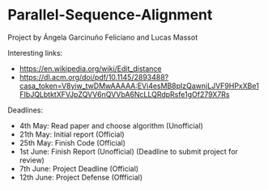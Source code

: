 # Parallel-Sequence-Alignment

Project by Ángela Garcinuño Feliciano and Lucas Massot

Interesting links:
  - https://en.wikipedia.org/wiki/Edit_distance
  - https://dl.acm.org/doi/pdf/10.1145/2893488?casa_token=V8yiw_twDMwAAAAA:EVi4esMB8pIzQawnjLJVF9HPxXBe1FIbJQLbtktXFVJpZQVV6nQVVbA6NcLLQRdpRsfe1gOf279X7Rs


Deadlines:
  - 4th May: Read paper and choose algorithm (Unofficial)
  - 21th May: Initial report (Official)
  - 25th May: Finish Code (Official)
  - 1st June: Finish Report (Unofficial) (Deadline to submit project for review)
  - 7th June: Project Deadline (Official)
  - 12th June: Project Defense (Offficial)
